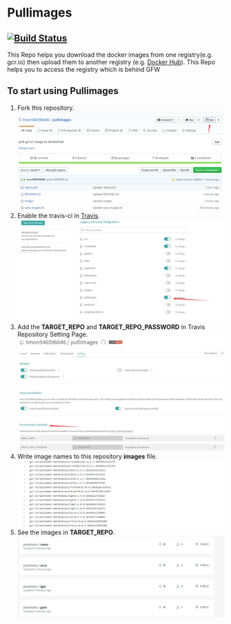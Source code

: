 # Pullimages
[![Build Status](https://travis-ci.com/tmon546596046/pullimages.svg?branch=master)](https://travis-ci.com/tmon546596046/pullimages)
----
This Repo helps you download the docker images from one registry(e.g. gcr.io) then upload them to another registry (e.g. [Docker Hub](https://hub.docker.com/)). This Repo helps you to access the registry which is behind GFW

## To start using Pullimages

1. Fork this repository.
![](https://raw.githubusercontent.com/tmon546596046/pullimages/master/pics/fork.jpg)
2. Enable the travis-ci in [Travis](https://travis-ci.org).
![](https://raw.githubusercontent.com/tmon546596046/pullimages/master/pics/enable-ci.jpg)
3. Add the <B>TARGET_REPO</B> and <B>TARGET_REPO_PASSWORD</B> in Travis Repository Setting Page.
![](https://raw.githubusercontent.com/tmon546596046/pullimages/master/pics/travis-env.jpg)
4. Write image names to this repository <B>images</B> file.
![](https://raw.githubusercontent.com/tmon546596046/pullimages/master/pics/source-images.jpg)
5. See the images in <B>TARGET_REPO</B>.
![](https://raw.githubusercontent.com/tmon546596046/pullimages/master/pics/target-images.jpg)

